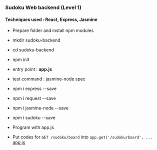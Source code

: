 ### Sudoku Web backend (Level 1)

#### Techniques used : React, Express, Jasmine

- Prepare folder and install npm modules
 - mkdir sudoku-backend
 - cd sudoku-backend
 - npm init
  - entry point : **app.js**
  - test command : jasmine-node spec
 - npm i express --save
 - npm i request --save
 - npm i jasmine-node --save
 - npm i sudoku --save
 
- Program with app.js
 - Put codes for `GET /sudoku/board` into `app.get('/sudoku/board', ...`<br>
   [app.js](https://github.com/hotdeveloper/sudoku-backend/blob/master/app.js)

